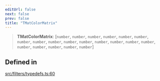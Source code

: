 ```yaml
---
editUrl: false
next: false
prev: false
title: "TMatColorMatrix"
---
```


> **TMatColorMatrix**: [`number`, `number`, `number`, `number`, `number`, `number`, `number`, `number`, `number`, `number`, `number`, `number`, `number`, `number`, `number`, `number`, `number`, `number`, `number`, `number`]

## Defined in

[src/filters/typedefs.ts:60](https://github.com/fabricjs/fabric.js/blob/8748628df7e9de00ba77413bfc3ad9e9fe9d4f30/src/filters/typedefs.ts#L60)
